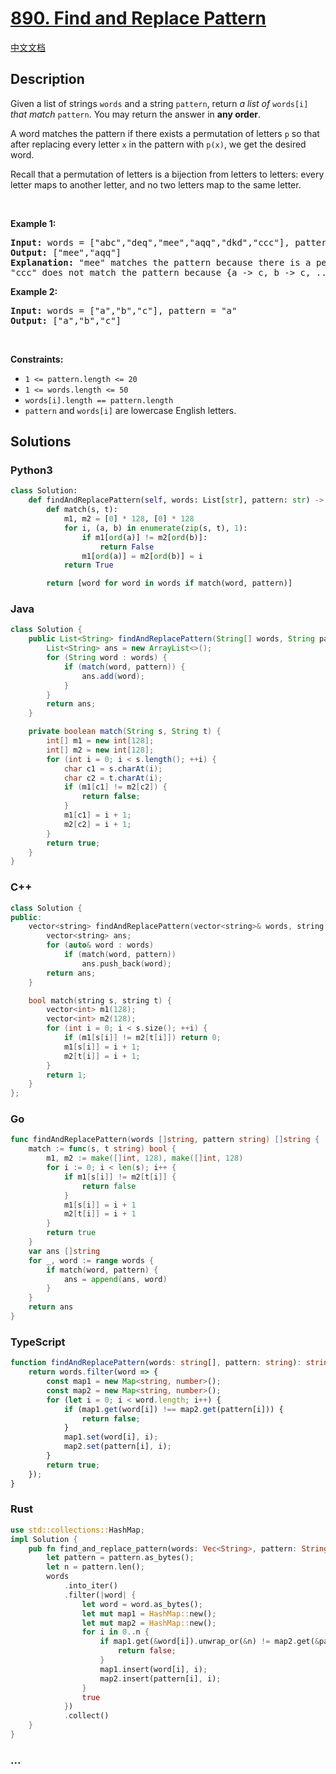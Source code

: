 # [890. Find and Replace Pattern](https://leetcode.com/problems/find-and-replace-pattern)

[中文文档](/solution/0800-0899/0890.Find%20and%20Replace%20Pattern/README.md)

## Description

<p>Given a list of strings <code>words</code> and a string <code>pattern</code>, return <em>a list of</em> <code>words[i]</code> <em>that match</em> <code>pattern</code>. You may return the answer in <strong>any order</strong>.</p>

<p>A word matches the pattern if there exists a permutation of letters <code>p</code> so that after replacing every letter <code>x</code> in the pattern with <code>p(x)</code>, we get the desired word.</p>

<p>Recall that a permutation of letters is a bijection from letters to letters: every letter maps to another letter, and no two letters map to the same letter.</p>

<p>&nbsp;</p>
<p><strong>Example 1:</strong></p>

<pre>
<strong>Input:</strong> words = [&quot;abc&quot;,&quot;deq&quot;,&quot;mee&quot;,&quot;aqq&quot;,&quot;dkd&quot;,&quot;ccc&quot;], pattern = &quot;abb&quot;
<strong>Output:</strong> [&quot;mee&quot;,&quot;aqq&quot;]
<strong>Explanation:</strong> &quot;mee&quot; matches the pattern because there is a permutation {a -&gt; m, b -&gt; e, ...}. 
&quot;ccc&quot; does not match the pattern because {a -&gt; c, b -&gt; c, ...} is not a permutation, since a and b map to the same letter.
</pre>

<p><strong>Example 2:</strong></p>

<pre>
<strong>Input:</strong> words = [&quot;a&quot;,&quot;b&quot;,&quot;c&quot;], pattern = &quot;a&quot;
<strong>Output:</strong> [&quot;a&quot;,&quot;b&quot;,&quot;c&quot;]
</pre>

<p>&nbsp;</p>
<p><strong>Constraints:</strong></p>

<ul>
	<li><code>1 &lt;= pattern.length &lt;= 20</code></li>
	<li><code>1 &lt;= words.length &lt;= 50</code></li>
	<li><code>words[i].length == pattern.length</code></li>
	<li><code>pattern</code> and <code>words[i]</code> are lowercase English letters.</li>
</ul>

## Solutions

<!-- tabs:start -->

### **Python3**

```python
class Solution:
    def findAndReplacePattern(self, words: List[str], pattern: str) -> List[str]:
        def match(s, t):
            m1, m2 = [0] * 128, [0] * 128
            for i, (a, b) in enumerate(zip(s, t), 1):
                if m1[ord(a)] != m2[ord(b)]:
                    return False
                m1[ord(a)] = m2[ord(b)] = i
            return True

        return [word for word in words if match(word, pattern)]
```

### **Java**

```java
class Solution {
    public List<String> findAndReplacePattern(String[] words, String pattern) {
        List<String> ans = new ArrayList<>();
        for (String word : words) {
            if (match(word, pattern)) {
                ans.add(word);
            }
        }
        return ans;
    }

    private boolean match(String s, String t) {
        int[] m1 = new int[128];
        int[] m2 = new int[128];
        for (int i = 0; i < s.length(); ++i) {
            char c1 = s.charAt(i);
            char c2 = t.charAt(i);
            if (m1[c1] != m2[c2]) {
                return false;
            }
            m1[c1] = i + 1;
            m2[c2] = i + 1;
        }
        return true;
    }
}
```

### **C++**

```cpp
class Solution {
public:
    vector<string> findAndReplacePattern(vector<string>& words, string pattern) {
        vector<string> ans;
        for (auto& word : words)
            if (match(word, pattern))
                ans.push_back(word);
        return ans;
    }

    bool match(string s, string t) {
        vector<int> m1(128);
        vector<int> m2(128);
        for (int i = 0; i < s.size(); ++i) {
            if (m1[s[i]] != m2[t[i]]) return 0;
            m1[s[i]] = i + 1;
            m2[t[i]] = i + 1;
        }
        return 1;
    }
};
```

### **Go**

```go
func findAndReplacePattern(words []string, pattern string) []string {
	match := func(s, t string) bool {
		m1, m2 := make([]int, 128), make([]int, 128)
		for i := 0; i < len(s); i++ {
			if m1[s[i]] != m2[t[i]] {
				return false
			}
			m1[s[i]] = i + 1
			m2[t[i]] = i + 1
		}
		return true
	}
	var ans []string
	for _, word := range words {
		if match(word, pattern) {
			ans = append(ans, word)
		}
	}
	return ans
}
```

### **TypeScript**

```ts
function findAndReplacePattern(words: string[], pattern: string): string[] {
    return words.filter(word => {
        const map1 = new Map<string, number>();
        const map2 = new Map<string, number>();
        for (let i = 0; i < word.length; i++) {
            if (map1.get(word[i]) !== map2.get(pattern[i])) {
                return false;
            }
            map1.set(word[i], i);
            map2.set(pattern[i], i);
        }
        return true;
    });
}
```

### **Rust**

```rust
use std::collections::HashMap;
impl Solution {
    pub fn find_and_replace_pattern(words: Vec<String>, pattern: String) -> Vec<String> {
        let pattern = pattern.as_bytes();
        let n = pattern.len();
        words
            .into_iter()
            .filter(|word| {
                let word = word.as_bytes();
                let mut map1 = HashMap::new();
                let mut map2 = HashMap::new();
                for i in 0..n {
                    if map1.get(&word[i]).unwrap_or(&n) != map2.get(&pattern[i]).unwrap_or(&n) {
                        return false;
                    }
                    map1.insert(word[i], i);
                    map2.insert(pattern[i], i);
                }
                true
            })
            .collect()
    }
}
```

### **...**

```

```

<!-- tabs:end -->
